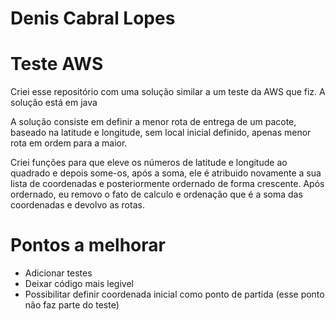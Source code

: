 Denis Cabral Lopes
==================

# Teste AWS
Criei esse repositório com uma solução similar a um teste da AWS que fiz.
A solução está em java

A solução consiste em definir a menor rota de entrega de um pacote, 
baseado na latitude e longitude, sem local inicial definido, apenas menor rota em ordem para a maior.

Criei funções para que eleve os números de latitude e longitude ao quadrado e depois some-os,
após a soma, ele é atribuido novamente a sua lista de coordenadas e posteriormente ordernado de forma crescente.
Após ordernado, eu removo o fato de calculo e ordenação que é a soma das coordenadas e devolvo as rotas.

# Pontos a melhorar
* Adicionar testes
* Deixar código mais legivel
* Possibilitar definir coordenada inicial como ponto de partida (esse ponto não faz parte do teste)
